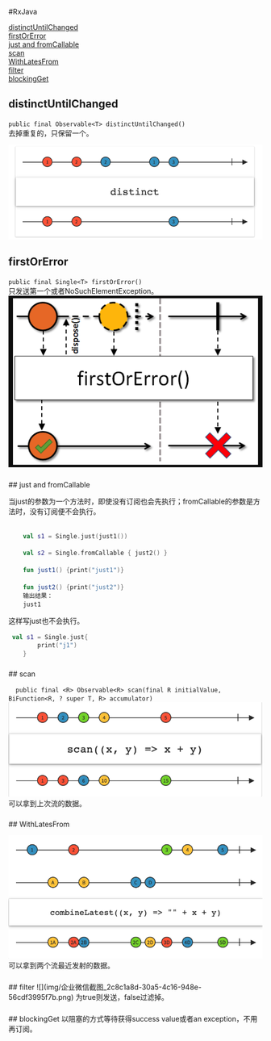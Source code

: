 
#RxJava

[distinctUntilChanged](#1)  
 [firstOrError](#2)   
 [just and fromCallable](#3)  
 [scan](#4)  
 [WithLatesFrom](#5)  
 [filter](#6)  
 [blockingGet](#7)

<h3 id="1"></h3>

## distinctUntilChanged

   `public final Observable<T> distinctUntilChanged()`  
     去掉重复的，只保留一个。
   
   ![img](img/企业微信截图_1e7f4b05-0a29-4e95-b78e-6c5819f5ad5c.png)
   
 
   
   
<h3 id="2"></h3>

## firstOrError

`public final Single<T> firstOrError()`  
只发送第一个或者NoSuchElementException。
![as](img/企业微信截图_8e0c024b-991e-483c-9631-6dc9417105d7.png)
   
   
<h3 id="3"></h3>
## just and fromCallable

当just的参数为一个方法时，即使没有订阅也会先执行；fromCallable的参数是方法时，没有订阅便不会执行。

```kotlin

    val s1 = Single.just(just1())

    val s2 = Single.fromCallable { just2() }
    
    fun just1() {print("just1")}

    fun just2() {print("just2")}
	输出结果：
	just1
```

这样写just也不会执行。

```kotlin
 val s1 = Single.just{
        print("j1")
    }

```

<h3 id="4"></h3>
## scan

`  public final <R> Observable<R> scan(final R initialValue, BiFunction<R, ? super T, R> accumulator)` 
![](img/企业微信截图_002b792b-06d7-483c-be7a-109ca39342c6.png)  
可以拿到上次流的数据。


<h3 id="5"></h3>
## WithLatesFrom


![](img/企业微信截图_12a675f3-3cd1-4496-a3d2-10f23acdb523.png)  
可以拿到两个流最近发射的数据。

<h3 id="6"></h3>
## filter
![](img/企业微信截图_2c8c1a8d-30a5-4c16-948e-56cdf3995f7b.png)
为true则发送，false过滤掉。

<h3 id="7"></h3>
## blockingGet
以阻塞的方式等待获得success value或者an exception，不用再订阅。
